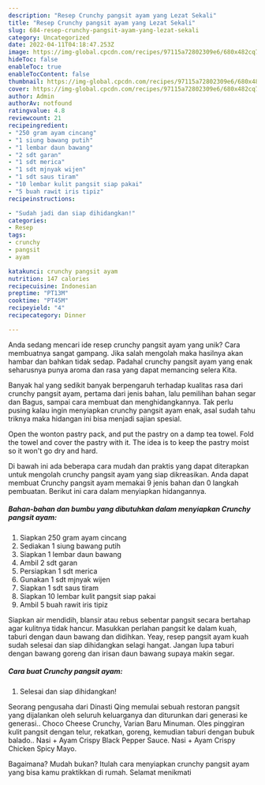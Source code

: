 ```yaml
---
description: "Resep Crunchy pangsit ayam yang Lezat Sekali"
title: "Resep Crunchy pangsit ayam yang Lezat Sekali"
slug: 684-resep-crunchy-pangsit-ayam-yang-lezat-sekali
category: Uncategorized
date: 2022-04-11T04:18:47.253Z
image: https://img-global.cpcdn.com/recipes/97115a72802309e6/680x482cq70/crunchy-pangsit-ayam-foto-resep-utama.jpg
hideToc: false
enableToc: true
enableTocContent: false
thumbnail: https://img-global.cpcdn.com/recipes/97115a72802309e6/680x482cq70/crunchy-pangsit-ayam-foto-resep-utama.jpg
cover: https://img-global.cpcdn.com/recipes/97115a72802309e6/680x482cq70/crunchy-pangsit-ayam-foto-resep-utama.jpg
author: Admin
authorAv: notfound
ratingvalue: 4.8
reviewcount: 21
recipeingredient:
- "250 gram ayam cincang"
- "1 siung bawang putih"
- "1 lembar daun bawang"
- "2 sdt garan"
- "1 sdt merica"
- "1 sdt mjnyak wijen"
- "1 sdt saus tiram"
- "10 lembar kulit pangsit siap pakai"
- "5 buah rawit iris tipiz"
recipeinstructions:

- "Sudah jadi dan siap dihidangkan!"
categories:
- Resep
tags:
- crunchy
- pangsit
- ayam

katakunci: crunchy pangsit ayam 
nutrition: 147 calories
recipecuisine: Indonesian
preptime: "PT13M"
cooktime: "PT45M"
recipeyield: "4"
recipecategory: Dinner

---
```





Anda sedang mencari ide resep crunchy pangsit ayam yang unik? Cara membuatnya sangat gampang. Jika salah mengolah maka hasilnya akan hambar dan bahkan tidak sedap. Padahal crunchy pangsit ayam yang enak seharusnya punya aroma dan rasa yang dapat memancing selera Kita.





Banyak hal yang sedikit banyak berpengaruh terhadap kualitas rasa dari crunchy pangsit ayam, pertama dari jenis bahan, lalu pemilihan bahan segar dan Bagus, sampai cara membuat dan menghidangkannya. Tak perlu pusing kalau ingin menyiapkan crunchy pangsit ayam enak,      asal sudah tahu triknya maka hidangan ini bisa menjadi sajian spesial.














Open the wonton pastry pack, and put the pastry on a damp tea towel. Fold the towel and cover the pastry with it. The idea is to keep the pastry moist so it won&#39;t go dry and hard.






Di bawah ini ada beberapa cara mudah dan praktis yang dapat diterapkan untuk mengolah crunchy pangsit ayam yang siap dikreasikan. Anda dapat membuat Crunchy pangsit ayam memakai 9 jenis bahan dan 0 langkah pembuatan. Berikut ini cara dalam menyiapkan hidangannya.

<!--inarticleads1-->

##### Bahan-bahan dan bumbu yang dibutuhkan dalam menyiapkan Crunchy pangsit ayam:

1. Siapkan 250 gram ayam cincang
1. Sediakan 1 siung bawang putih
1. Siapkan 1 lembar daun bawang
1. Ambil 2 sdt garan
1. Persiapkan 1 sdt merica
1. Gunakan 1 sdt mjnyak wijen
1. Siapkan 1 sdt saus tiram
1. Siapkan 10 lembar kulit pangsit siap pakai
1. Ambil 5 buah rawit iris tipiz


Siapkan air mendidih, blansir atau rebus sebentar pangsit secara bertahap agar kulitnya tidak hancur. Masukkan perlahan pangsit ke dalam kuah, taburi dengan daun bawang dan didihkan. Yeay, resep pangsit ayam kuah sudah selesai dan siap dihidangkan selagi hangat. Jangan lupa taburi dengan bawang goreng dan irisan daun bawang supaya makin segar. 

<!--inarticleads2-->

##### Cara buat Crunchy pangsit ayam:


1. Selesai dan siap dihidangkan!

Seorang pengusaha dari Dinasti Qing memulai sebuah restoran pangsit yang dijalankan oleh seluruh keluarganya dan diturunkan dari generasi ke generasi.. Choco Cheese Crunchy, Varian Baru Minuman. Oles pinggiran kulit pangsit dengan telur, rekatkan, goreng, kemudian taburi dengan bubuk balado.. Nasi + Ayam Crispy Black Pepper Sauce. Nasi + Ayam Crispy Chicken Spicy Mayo. 

Bagaimana? Mudah bukan? Itulah cara menyiapkan crunchy pangsit ayam yang bisa kamu praktikkan di rumah. Selamat menikmati
